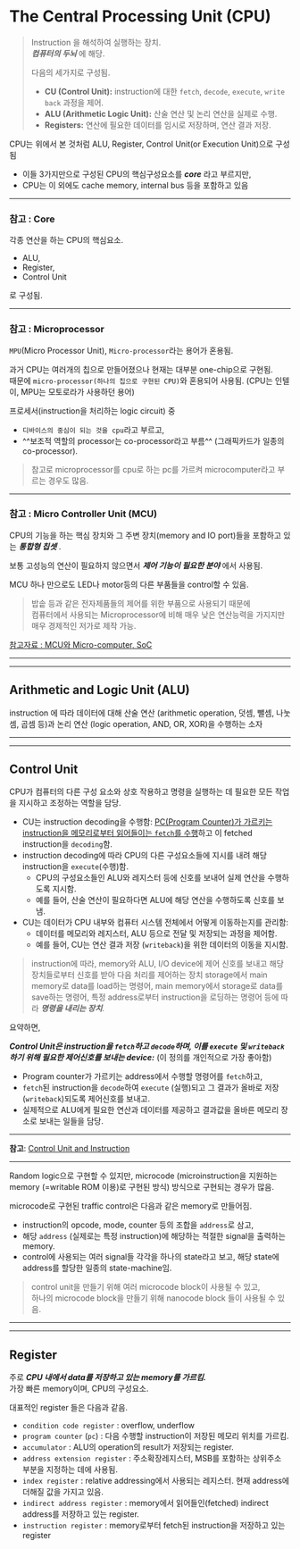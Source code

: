 # The Central Processing Unit (CPU)

> Instruction 을 해석하여 실행하는 장치.  
> ***컴퓨터의 두뇌*** 에 해당.
>
> 다음의 세가지로 구성됨.
>
> * **CU (Control Unit):** instruction에 대한 `fetch`, `decode`, `execute`, `write back` 과정을 제어.
> * **ALU (Arithmetic Logic Unit):** 산술 연산 및 논리 연산을 실제로 수행.
> * **Registers:** 연산에 필요한 데이터를 임시로 저장하며, 연산 결과 저장.

CPU는 위에서 본 것처럼 ALU, Register, Control Unit(or Execution Unit)으로 구성됨  

* 이들 3가지만으로 구성된 CPU의 핵심구성요소를 ***core*** 라고 부르지만, 
* CPU는 이 외에도 cache memory, internal bus 등을 포함하고 있음

---

### 참고 : Core

각종 연산을 하는 CPU의 핵심요소.  

* ALU, 
* Register, 
* Control Unit

로 구성됨.

---

### 참고 : Microprocessor

`MPU`(Micro Processor Unit), `Micro-processor`라는 용어가 혼용됨.

과거 CPU는 여러개의 칩으로 만들어졌으나 현재는 대부분 one-chip으로 구현됨.  
때문에 `micro-processor(하나의 칩으로 구현된 CPU)`와 혼용되어 사용됨. (CPU는 인텔이, MPU는 모토로라가 사용하던 용어)

프로세서(instruction을 처리하는 logic circuit) 중 

* `디바이스의 중심이 되는 것을 cpu`라고 부르고, 
* ^^보조적 역할의 processor는 co-processor라고 부름^^ (그래픽카드가 일종의 co-processor).

> 참고로 microprocessor를 cpu로 하는 pc를 가르켜 microcomputer라고 부르는 경우도 많음.

---

### 참고 : Micro Controller Unit (MCU)

CPU의 기능을 하는 핵심 장치와 그 주변 장치(memory and IO port)들을 포함하고 있는 ***통합형 칩셋*** . 

보통 고성능의 연산이 필요하지 않으면서 ***제어 기능이 필요한 분야*** 에서 사용됨.

MCU 하나 만으로도 LED나 motor등의 다른 부품들을 control할 수 있음.

> 밥솥 등과 같은 전자제품들의 제어를 위한 부품으로 사용되기 때문에  
> 컴퓨터에서 사용되는 Microprocessor에 비해 매우 낮은 연산능력을 가지지만  
> 매우 경제적인 저가로 제작 가능.

[참고자료 : MCU와 Micro-computer, SoC](https://dsaint31.tistory.com/entry/CE-Micro-Controller-Unit-MCU-and-Micro-computer)

---

---

## Arithmetic and Logic Unit (ALU)

instruction 에 따라 데이터에 대해 산술 연산 (arithmetic operation, 덧셈, 뺄셈, 나눗셈, 곱셈 등)과 논리 연산 (logic operation, AND, OR, XOR)을 수행하는 소자


---

---

## Control Unit

CPU가 컴퓨터의 다른 구성 요소와 상호 작용하고 명령을 실행하는 데 필요한 모든 작업을 지시하고 조정하는 역할을 담당.

* CU는 instruction decoding을 수행함: <u>PC(Program Counter)가 가르키는 instruction을 메모리로부터 읽어들이는 `fetch`를 수행</u>하고 이 fetched instruction을 `decoding`함.
* instruction decoding에 따라 CPU의 다른 구성요소들에 지시를 내려 해당 instruction을 `execute`(수행)함.
    * CPU의 구성요소들인 ALU와 레지스터 등에 신호를 보내어 실제 연산을 수행하도록 지시함.
    * 예를 들어, 산술 연산이 필요하다면 ALU에 해당 연산을 수행하도록 신호를 보냄.
* CU는 데이터가 CPU 내부와 컴퓨터 시스템 전체에서 어떻게 이동하는지를 관리함: 
    * 데이터를 메모리와 레지스터, ALU 등으로 전달 및 저장되는 과정을 제어함.
    * 예를 들어, CU는 연산 결과 저장 (`writeback`)을 위한 데이터의 이동을 지시함.

> instruction에 따라, memory와 ALU, I/O device에 제어 신호를 보내고 해당 장치들로부터 신호를 받아 다음 처리를 제어하는 장치
> storage에서 main memory로 data를 load하는 명령어, main memory에서 storage로 data를 save하는 명령어, 특정 address로부터 instruction을 로딩하는 명령어 등에 따라 ***명령을 내리는 장치***.

요약하면,  

***Control Unit은 instruction을 `fetch`하고 `decode`하며, 이를 `execute` 및 `writeback`하기 위해 필요한 제어신호를 보내는 device:*** (이 정의를 개인적으로 가장 좋아함)

* Program counter가 가르키는 address에서 수행할 명령어를 `fetch`하고,
* `fetch`된 instruction을 `decode`하여 `execute` (실행)되고 그 결과가 올바로 저장(`writeback`)되도록 제어신호를 보내고.
* 실제적으로 ALU에게 필요한 연산과 데이터를 제공하고 결과값을 올바른 메모리 장소로 보내는 일들을 담당.

---

**참고**: [Control Unit and Instruction](http://dsaint31.tistory.com/414)

---

Random logic으로 구현할 수 있지만, microcode (microinstruction을 지원하는 memory (=writable ROM 이용)로 구현된 방식) 방식으로 구현되는 경우가 많음.

microcode로 구현된 traffic control은 다음과 같은 memory로 만들어짐.

* instruction의 opcode, mode, counter 등의 조합을 `address`로 삼고,
* 해당 `address` (실제로는 특정 instruction)에 해당하는 적절한 signal을 출력하는 memory.
* control에 사용되는 여러 signal들 각각을 하나의 state라고 보고, 해당 state에 address를 할당한 일종의 state-machine임.

> control unit을 만들기 위해 여러 microcode block이 사용될 수 있고,  
> 하나의 microcode block을 만들기 위해 nanocode block 들이 사용될 수 있음. 

---

---

## Register

주로 ***CPU 내에서 data를 저장하고 있는 memory를 가르킴.***  
가장 빠른 memory이며, CPU의 구성요소.

대표적인 register 들은 다음과 같음.

* `condition code register` : overflow, underflow
* `program counter` (`pc`) : 다음 수행할 instruction이 저장된 메모리 위치를 가르킴.
* `accumulator` : ALU의 operation의 result가 저장되는 register.
* `address extension register` : 주소확장레지스터, MSB를 포함하는 상위주소 부분을 지정하는 데에 사용됨.
* `index register` : relative addressing에서 사용되는 레지스터. 현재 address에 더해질 값을 가지고 있음.
* `indirect address register` : memory에서 읽어들인(fetched) indirect address를 저장하고 있는 register.
* `instruction register` : memory로부터 fetch된 instruction을 저장하고 있는 register
